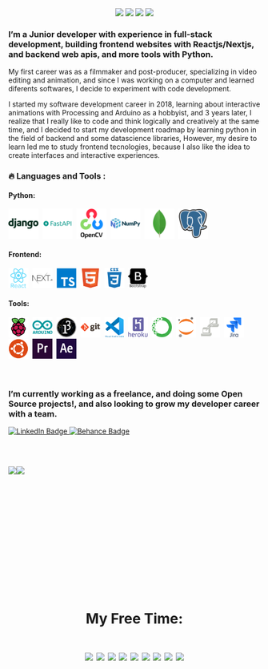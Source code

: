 


<div id="header" align="center" >
<img src="https://media2.giphy.com/media/v1.Y2lkPTc5MGI3NjExNWQ4ZmJjOGQ3ZGZiNTAwOTI4NTBjNjU1MzdiNTY3NjAyOTM3ZTQyZCZjdD1z/LMt9638dO8dftAjtco/giphy.gif" width="100"/>

<img src ="https://media4.giphy.com/media/v1.Y2lkPTc5MGI3NjExMDg3NWNjYzU5Y2M4M2YxMjE1N2EzNDJjZDBmYzU4NmYxYTgyMjE4NCZjdD1z/ln7z2eWriiQAllfVcn/giphy.gif" width="100"/>
 <img src="https://media1.giphy.com/media/v1.Y2lkPTc5MGI3NjExNGE1YmFiMGIwN2Y0ZGVmYjlkZDZiZjZiODVkYzA1MTc2MThmMDE0NCZjdD1z/XAxylRMCdpbEWUAvr8/giphy.gif" width="100"/>
 <img src ="https://media3.giphy.com/media/fsEaZldNC8A1PJ3mwp/giphy.gif?cid=ecf05e47a27846v6sela7a51mm9gx4fhfi6rt37ummznmhuy&rid=giphy.gif&ct=s" width="100"/>
  
</div>  

</div>

### I’m a Junior developer with experience in full-stack development, building frontend websites with Reactjs/Nextjs, and backend web apis, and more tools with Python.

My first career was as a filmmaker and post-producer, specializing in video editing and animation, and since I was working on a computer and learned diferents softwares, I decide to experiment with code development.

 I started my software development career in 2018, learning about interactive animations with Processing and Arduino as a hobbyist, and 3 years later, I realize that I really like to code and think logically and creatively at the same time, and I decided to start my development roadmap by learning python in the field of backend and some datascience libraries, However, my desire to learn led me to study frontend tecnologies, because I also like the idea to create interfaces and interactive experiences.

### :fire: Languages and Tools :
  
<div id="header" align="left" >
  
  <h4> Python: </h4>
      <img src="https://github.com/devicons/devicon/blob/master/icons/django/django-plain-wordmark.svg"  title="Django" alt="Django" width="60" height="60"/>&nbsp;
      <img src="https://github.com/devicons/devicon/blob/master/icons/fastapi/fastapi-plain-wordmark.svg"  title="FastApi" alt="FastApi" width="60" height="60"/>&nbsp;
      <img src="https://github.com/devicons/devicon/blob/master/icons/opencv/opencv-original-wordmark.svg" title="OpenCv" **alt="OpenCv" width="60"
            height="60"/>&nbsp;
      <img src="https://github.com/devicons/devicon/blob/master/icons/numpy/numpy-original-wordmark.svg" title="Numpy" **alt="Numpy" width="60"
            height="60"/>&nbsp;
      <img src="https://github.com/devicons/devicon/blob/master/icons/mongodb/mongodb-original.svg" title="MongoDb" **alt="MongoDb" width="60"
            height="60"/>&nbsp;
      <img src="https://github.com/devicons/devicon/blob/master/icons/postgresql/postgresql-original.svg" title="Postgresql" **alt="Postgresql" width="60"
            height="60"/>&nbsp;
      <h4> Frontend: </h4>
      <img src="https://github.com/devicons/devicon/blob/master/icons/react/react-original-wordmark.svg" title="React" alt="React" width="40" height="40"/>&nbsp;             <img src="https://github.com/devicons/devicon/blob/master/icons/nextjs/nextjs-original-wordmark.svg"  title="NextJs" **alt="NextJs" width="40" height="40" />&nbsp;
      <img src="https://github.com/devicons/devicon/blob/master/icons/typescript/typescript-plain.svg"  title="NextJs" **alt="NextJs" width="40" height="40" />&nbsp;
      <img src="https://github.com/devicons/devicon/blob/master/icons/html5/html5-original.svg" title="HTML5" alt="HTML" width="40" height="40"/>&nbsp;
      <img src="https://github.com/devicons/devicon/blob/master/icons/css3/css3-plain-wordmark.svg"  title="CSS3" alt="CSS" width="40" height="40"/>&nbsp;
      <img src="https://github.com/devicons/devicon/blob/master/icons/bootstrap/bootstrap-plain-wordmark.svg"  title="Bootstrap" alt="Bootstrap" width="40" height="40"/>&nbsp;
      <h4> Tools: </h4>
  <img src="https://github.com/devicons/devicon/blob/master/icons/raspberrypi/raspberrypi-original.svg" title="RaspberryPi" **alt="RaspberryPi" width="40" height="40"/>&nbsp;
      <img src="https://github.com/devicons/devicon/blob/master/icons/arduino/arduino-original-wordmark.svg" title="Arduino" **alt="Arduino" width="40" height="40"/>&nbsp;
      <img src="https://github.com/devicons/devicon/blob/master/icons/processing/processing-original.svg" title="Processing" **alt="Processing" width="40" height="40"/>&nbsp;
      <img src="https://github.com/devicons/devicon/blob/master/icons/git/git-original-wordmark.svg" title="Git" **alt="Git" width="40" height="40"/>&nbsp;
      <img src="https://github.com/devicons/devicon/blob/master/icons/vscode/vscode-original-wordmark.svg" title="VsCode" **alt="VsCode" width="40" height="40"/>&nbsp;
      <img src="https://github.com/devicons/devicon/blob/master/icons/heroku/heroku-plain-wordmark.svg" title="Heroku" **alt="Heroku" width="40" height="40"/>&nbsp;
      <img src="https://github.com/devicons/devicon/blob/master/icons/anaconda/anaconda-original.svg" title="Anaconda" **alt="Anaconda" width="40" height="40"/>&nbsp;
      <img src="https://github.com/devicons/devicon/blob/master/icons/jupyter/jupyter-original.svg" title="Jupyter" **alt="Jupyter" width="40" height="40"/>&nbsp;
      <img src="https://github.com/devicons/devicon/blob/master/icons/putty/putty-plain.svg" title="Putty" **alt="Putty" width="40" height="40"/>&nbsp;
      <img src="https://github.com/devicons/devicon/blob/master/icons/jira/jira-original-wordmark.svg" title="Jira" **alt="Jira" width="40" height="40"/>&nbsp;
      <img src="https://github.com/devicons/devicon/blob/master/icons/ubuntu/ubuntu-plain.svg" title="Ubuntu" **alt="Ubuntu" width="40" height="40"/>&nbsp;
      <img src="https://github.com/devicons/devicon/blob/master/icons/premierepro/premierepro-plain.svg" title="Premier" **alt="Premier" width="40" height="40"/>&nbsp;
      <img src="https://github.com/devicons/devicon/blob/master/icons/aftereffects/aftereffects-plain.svg" title="AfterEffects" **alt="AfterEffects" width="40" height="40"/>&nbsp;
</div>  
  <br> <br/>

 ### I’m currently working as a freelance, and doing some Open Source projects!, and also looking to grow my developer career with a team.

<div id="badges"  padding= '20px'>
  
  
  <a href="https://www.linkedin.com/in/noslen-pantaleon-b8812638">
    <img src="https://img.shields.io/badge/LinkedIn-blue?style=for-the-badge&logo=linkedin&logoColor=white" alt="LinkedIn Badge"/>
  </a>
 
  <a href="https://www.behance.net/Frikout">
    <img src="https://img.shields.io/badge/Behance-blue?style=for-the-badge&logo=linkedin&logoColor=white" alt="Behance Badge"/>
  </a>
</div>
  

   <br> <br/>
  
  
  <div align="center" >
    <div style="display: flex; align-items: flex-start;  gap: 15;">
    <img  height="200" src="https://github-readme-stats.vercel.app/api/top-langs/?username=noslenPantaleon&layout=compact&show_icons=true&title_color=ffffff&icon_color=34abeb&text_color=daf7dc&bg_color=151515"/>
    <img  height="200" src="https://github-readme-stats.vercel.app/api?username=noslenPantaleon&show_icons=true&title_color=ffffff&icon_color=34abeb&text_color=daf7dc&bg_color=151515" />
      </div>

</div>
  
   <br> <br/>
    
<div id="header" align="center" >
  <h1> My Free Time: <h1/>
  <img src ="https://media1.giphy.com/media/v1.Y2lkPTc5MGI3NjExZGEyZGE3NjJjMGE5MDIyYWQxNWQ0M2IwMmI5N2M4NmM4MGZiOTVlMCZjdD1z/0LxRnBQq0ZdvK2u00N/giphy.gif"width="100"/>
  <img src ="https://media0.giphy.com/media/WwpaRjmDqqlcCHLz31/giphy.gif?cid=ecf05e47y8s0a11hykekjy9ph4zdyau72x1ai1vhcyxq247j&rid=giphy.gif&ct=s" width="100"/>
  <img src ="https://media3.giphy.com/media/hQvsnZaJKQnqo0c38k/giphy.gif?cid=ecf05e47mamipqf356g6rgljsbma50e6l6fhfqljmaydoutc&rid=giphy.gif&ct=s" width="100"/>
  <img src ="https://media1.giphy.com/media/v1.Y2lkPTc5MGI3NjExYTQ4NzYyZTAyYWM2NDUzNTI0YjVmNjUzODVmMWU4ZWIxZmVmYjU5MCZjdD1z/UWVRBrflOfj8Mxf4YL/giphy.gif" width="100"/>
  <img src ="https://media3.giphy.com/media/v1.Y2lkPTc5MGI3NjExOGY3NzNjMzNlN2Y1Y2Q0YmZhNDExODk5NmUwNGZkMDJmMjk0ZWIzZSZjdD1z/aZAJozpy4g6MspsZiz/giphy.gif"width="100"/>
  <img src ="https://media4.giphy.com/media/v1.Y2lkPTc5MGI3NjExZjM2ODZhNTlhNTNmZDVmNjE5YmI4NWM4ZDc0OGVhZGYyYjFlZGI3YiZjdD1z/I8wguWkN6EtNJGpgKw/giphy.gif"width="100"/>
  <img src ="https://media1.giphy.com/media/bIt8LEFtJKXBTZBJFt/giphy.gif?cid=ecf05e47ljmtcqkl5hhj8hra50qtd67ugong1rgr9oy1mbxo&rid=giphy.gif&ct=s" width="100"/>
  <img src ="https://media2.giphy.com/media/ggL5cO6yGul30AXQnd/giphy.gif?cid=ecf05e47dq6rxlco3zndsotmthgemacx0fz5swty8aun6rim&rid=giphy.gif&ct=s" width="100"/>
  <img src ="https://media3.giphy.com/media/v1.Y2lkPTc5MGI3NjExMGE4Y2E0YTk5MDBhOTRmYWY3ZDcxODM1M2I4ZTI2MzIzNGVjOTI1MSZjdD1z/tArV1mWwKaUnCWrZ8X/giphy.gif" width="100"/>
 
</div>  



<!--
**noslenPantaleon/noslenPantaleon** is a ✨ _special_ ✨ repository because its `README.md` (this file) appears on your GitHub profile.
   <img src="https://media.tenor.com/Li7HobCHqa0AAAAi/trial.gif" width="100"/>


<div id="header" align="center">
  <img src="https://media2.giphy.com/media/v1.Y2lkPTc5MGI3NjExNjE5NDgwZGJmOTIyMjk3ODcxYTU5Y2IxZmMzOWY3YjU5MzA4NWU0YiZjdD1z/dYyRWrXb9OpfYbhNY4/giphy.gif" width="200"/>
<h1> Hi there 👋<h1/>
Here are some ideas to get you started:

  [![Top Langs](https://github-readme-stats.vercel.app/api/top-langs/?username=noslenPantaleon)](https://github.com/noslenPantaleon/github-readme-stats)


- 🔭 I’m currently working on ...
- 🌱 I’m currently learning ...
- 👯 I’m looking to collaborate on ...
- 🤔 I’m looking for help with ...
- 💬 Ask me about ...
- 📫 How to reach me: ...
- 😄 Pronouns: ...
- ⚡ Fun fact: ...
-->
